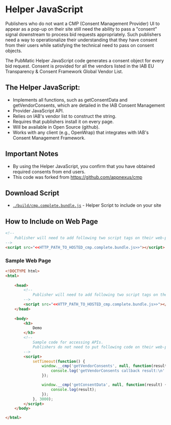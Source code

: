 # Helper JavaScript
Publishers who do not want a CMP (Consent Management Provider) UI to appear as a pop-up on their site still need the ability to pass a "consent" signal downstream to process bid requests appropriately. Such publishers need a way to operationalize their understanding that they have consent from their users while satisfying the technical need to pass on consent objects.

The PubMatic Helper JavaScript code generates a consent object for every bid request. Consent is provided for all the vendors listed in the IAB EU Transparency & Consent Framework Global Vendor List.

 
## The Helper JavaScript:

+ Implements all functions, such as getConsentData and getVendorConsents, which are detailed in the IAB Consent Management 
+ Provider JavaScript API.
+ Relies on IAB's vendor list to construct the string.
+ Requires that publishers install it on every page.
+ Will be available in Open Source (github).
+ Works with any client (e.g., OpenWrap) that integrates with IAB's Consent Management Framework.

## Important Notes
+ By using the Helper JavaScript, you confirm that you have obtained required consents from end users.
+ This code was forked from https://github.com/appnexus/cmp

## Download Script

+ [`./build/cmp.complete.bundle.js`](https://raw.githubusercontent.com/PubMatic/GDPR_Helper_JS/master/build/cmp.complete.bundle.js) - Helper Script to include on your site

## How to Include on Web Page
```html
<!-- 
	Publisher will need to add following two script tags on their web-pages.
-->
<script src="<<HTTP_PATH_TO_HOSTED_cmp.complete.bundle.js>>"></script>
```

### Sample Web Page
```html
<!DOCTYPE html>
<html>
    
    <head>
        <!-- 
        	Publisher will need to add following two script tags on their web-pages.
        -->
        <script src="<<HTTP_PATH_TO_HOSTED_cmp.complete.bundle.js>>"></script>
    </head>
    
    <body>
        <h3>
            Demo
        </h3>
        <!-- 
        	Sample code for accessing APIs.
        	Publishers do not need to put following code on their web-page. 
        -->
        <script>
            setTimeout(function() {
                window.__cmp('getVendorConsents', null, function(result) {
                    console.log('getVendorConsents callback result:\n' + JSON.stringify(result, null, 2));
                });

                window.__cmp('getConsentData', null, function(result) {
                    console.log(result);
                });
            }, 3000);
        </script>
    </body>

</html>
```
